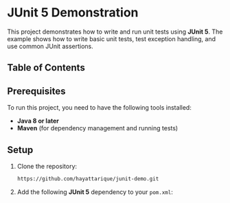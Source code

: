 # JUnit 5 Demonstration

This project demonstrates how to write and run unit tests using **JUnit 5**. The example shows how to write basic unit tests, test exception handling, and use common JUnit assertions.

## Table of Contents
## Prerequisites

To run this project, you need to have the following tools installed:

- **Java 8 or later** 
- **Maven** (for dependency management and running tests)

## Setup

1. Clone the repository:
    ```bash
    https://github.com/hayattarique/junit-demo.git
    ```

2. Add the following **JUnit 5** dependency to your `pom.xml`:
